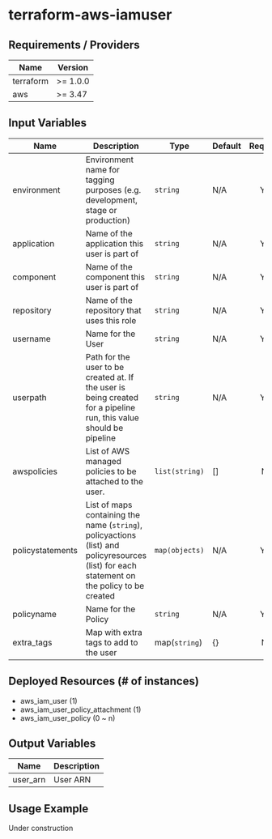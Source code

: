 # terraform-aws-iamuser

## Requirements / Providers

| Name | Version |
|------|---------|
| terraform | >= 1.0.0 |
| aws | >= 3.47 |

## Input Variables

| Name | Description | Type | Default | Required |
|------|-------------|------|---------|:--------:|
| environment | Environment name for tagging purposes (e.g. development, stage or production) | `string` | N/A | Yes |
| application | Name of the application this user is part of | `string` | N/A | Yes |
| component | Name of the component this user is part of | `string` | N/A | Yes |
| repository | Name of the repository that uses this role | `string` | N/A | Yes |
| username | Name for the User | `string` | N/A | Yes |
| userpath | Path for the user to be created at. If the user is being created for a pipeline run, this value should be pipeline | `string` | N/A | Yes |
| awspolicies | List of AWS managed policies to be attached to the user. | `list(string)` | [] | No |
| policystatements | List of maps containing the name (`string`), policyactions (list) and policyresources (list) for each statement on the policy to be created | `map(objects)` | N/A | Yes |
| policyname | Name for the Policy | `string` | N/A | Yes |
| extra_tags | Map with extra tags to add to the user | map(`string`) | {} | No |

## Deployed Resources (# of instances)

- aws_iam_user (1)
- aws_iam_user_policy_attachment (1)
- aws_iam_user_policy (0 ~ n)

## Output Variables

| Name | Description |
|------|-------------|
user_arn | User ARN |

## Usage Example

Under construction
